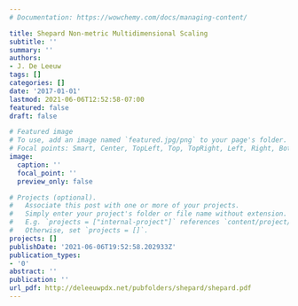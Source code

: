 ```yaml
---
# Documentation: https://wowchemy.com/docs/managing-content/

title: Shepard Non-metric Multidimensional Scaling
subtitle: ''
summary: ''
authors:
- J. De Leeuw
tags: []
categories: []
date: '2017-01-01'
lastmod: 2021-06-06T12:52:58-07:00
featured: false
draft: false

# Featured image
# To use, add an image named `featured.jpg/png` to your page's folder.
# Focal points: Smart, Center, TopLeft, Top, TopRight, Left, Right, BottomLeft, Bottom, BottomRight.
image:
  caption: ''
  focal_point: ''
  preview_only: false

# Projects (optional).
#   Associate this post with one or more of your projects.
#   Simply enter your project's folder or file name without extension.
#   E.g. `projects = ["internal-project"]` references `content/project/deep-learning/index.md`.
#   Otherwise, set `projects = []`.
projects: []
publishDate: '2021-06-06T19:52:58.202933Z'
publication_types:
- '0'
abstract: ''
publication: ''
url_pdf: http://deleeuwpdx.net/pubfolders/shepard/shepard.pdf
---
```

